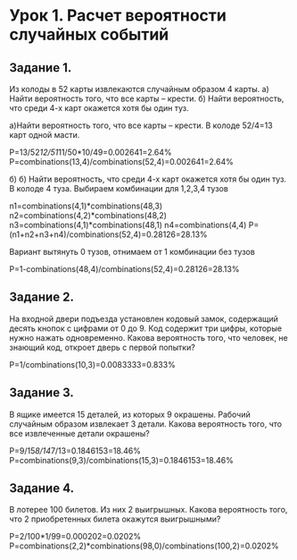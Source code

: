 # Урок 1. Расчет вероятности случайных событий

## Задание 1.

Из колоды в 52 карты извлекаются случайным образом 4 карты. a) Найти вероятность того, что все карты – крести. б) Найти вероятность, что среди 4-х карт окажется хотя бы один туз.

a)Найти вероятность того, что все карты – крести.
В колоде 52/4=13 карт одной масти.

P=13/52*12/51*11/50*10/49=0.002641=2.64%
P=combinations(13,4)/combinations(52,4)=0.002641=2.64%

б) б) Найти вероятность, что среди 4-х карт окажется хотя бы один туз.
В колоде 4 туза. Выбираем комбинации для 1,2,3,4 тузов

n1=combinations(4,1)*combinations(48,3)
n2=combinations(4,2)*combinations(48,2)
n3=combinations(4,1)*combinations(48,1)
n4=combinations(4,4)
P=(n1+n2+n3+n4)/combinations(52,4)=0.28126=28.13%

Вариант вытянуть 0 тузов, отнимаем от 1 комбинации без тузов

P=1-combinations(48,4)/combinations(52,4)=0.28126=28.13%

## Задание 2.

На входной двери подъезда установлен кодовый замок, содержащий десять кнопок с цифрами от 0 до 9. Код содержит три цифры, которые нужно нажать одновременно. Какова вероятность того, что человек, не знающий код, откроет дверь с первой попытки?

P=1/combinations(10,3)=0.0083333=0.833%

## Задание 3.

В ящике имеется 15 деталей, из которых 9 окрашены. Рабочий случайным образом извлекает 3 детали. Какова вероятность того, что все извлеченные детали окрашены?

P=9/15*8/14*7/13=0.1846153=18.46%
P=combinations(9,3)/combinations(15,3)=0.1846153=18.46%


## Задание 4.

В лотерее 100 билетов. Из них 2 выигрышных. Какова вероятность того, что 2 приобретенных билета окажутся выигрышными?

P=2/100*1/99=0.000202=0.0202%
P=combinations(2,2)*combinations(98,0)/combinations(100,2)=0.0202%